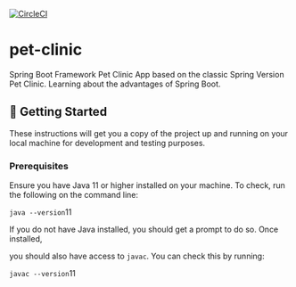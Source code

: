 [![CircleCI](https://dl.circleci.com/status-badge/img/gh/ciaranmckenna/pet-clinic/tree/main.svg?style=svg&circle-token=a45263721fdb7e0f67095142766dbe1e21c2b256)](https://dl.circleci.com/status-badge/redirect/gh/ciaranmckenna/pet-clinic/tree/main)

# pet-clinic

Spring Boot Framework Pet Clinic App based on the classic Spring Version Pet Clinic.
Learning about the advantages of Spring Boot.

## 🚀 Getting Started

These instructions will get you a copy of the project up and running on
your local machine for development and testing purposes.

### Prerequisites

Ensure you have Java 11 or higher installed on your machine. To check,
run the following on the command line:

`java --version`11

If you do not have Java installed, you should get a prompt to do so.
Once installed,

you should also have access to `javac`. You can check this by running:

`javac --version`11